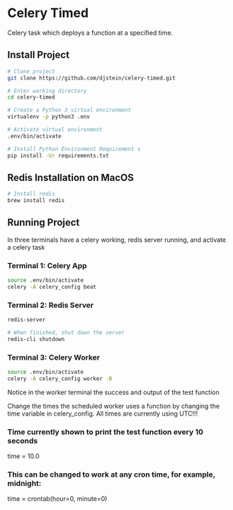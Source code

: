 # Celery Timed
Celery task which deploys a function at a specified time.

## Install Project
```bash
# Clone project
git clone https://github.com/djstein/celery-timed.git

# Enter working directory
cd celery-timed

# Create a Python 3 virtual environment
virtualenv -p python3 .env

# Activate virtual environment 
.env/bin/activate

# Install Python Environment Requirement s
pip install -Ur requirements.txt
```

## Redis Installation on MacOS
```bash
# Install redis
brew install redis
```

## Running Project
In three terminals have a celery working, redis server running, and activate a celery task

### Terminal 1: Celery App
```bash
source .env/bin/activate
celery -A celery_config beat
```
### Terminal 2: Redis Server
```bash
redis-server

# When finished, shut down the server
redis-cli shutdown
```

### Terminal 3: Celery Worker
```bash
source .env/bin/activate
celery -A celery_config worker -B
```

Notice in the worker terminal the success and output of the test function

Change the times the scheduled worker uses a function by changing the time variable in celery_config. All times are currently using UTC!!!

### Time currently shown to print the test function every 10 seconds
time = 10.0

### This can be changed to work at any cron time, for example, midnight:
time = crontab(hour=0, minute=0)